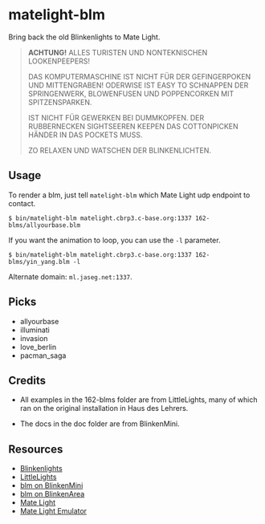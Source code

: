 # matelight-blm

Bring back the old Blinkenlights to Mate Light.

> **ACHTUNG!**
> ALLES TURISTEN UND NONTEKNISCHEN LOOKENPEEPERS!
>
> DAS KOMPUTERMASCHINE IST NICHT FÜR DER GEFINGERPOKEN UND MITTENGRABEN!
> ODERWISE IST EASY TO SCHNAPPEN DER SPRINGENWERK, BLOWENFUSEN UND POPPENCORKEN
> MIT SPITZENSPARKEN.
>
> IST NICHT FÜR GEWERKEN BEI DUMMKOPFEN. DER RUBBERNECKEN SIGHTSEEREN KEEPEN
> DAS COTTONPICKEN HÄNDER IN DAS POCKETS MUSS.
>
> ZO RELAXEN UND WATSCHEN DER BLINKENLICHTEN.

## Usage

To render a blm, just tell `matelight-blm` which Mate Light udp endpoint to
contact.

    $ bin/matelight-blm matelight.cbrp3.c-base.org:1337 162-blms/allyourbase.blm

If you want the animation to loop, you can use the `-l` parameter.

    $ bin/matelight-blm matelight.cbrp3.c-base.org:1337 162-blms/yin_yang.blm -l

Alternate domain: `ml.jaseg.net:1337`.

## Picks

* allyourbase
* illuminati
* invasion
* love_berlin
* pacman_saga

## Credits

* All examples in the 162-blms folder are from LittleLights, many of which
  ran on the original installation in Haus des Lehrers.

* The docs in the doc folder are from BlinkenMini.

## Resources

* [Blinkenlights](http://blinkenlights.net/)
* [LittleLights](http://littlelights.de/)
* [blm on BlinkenMini](http://blinkenmini.schuermans.info/software.en.html)
* [blm on BlinkenArea](http://oldwiki.blinkenarea.org/bin/view/Blinkenarea/BlinkenLightsMovie)
* [Mate Light](https://github.com/jaseg/matelight)
* [Mate Light Emulator](https://github.com/sodoku/matelightemu)
